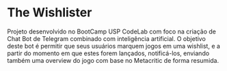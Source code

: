 # The Wishlister

Projeto desenvolvido no BootCamp USP CodeLab com foco na criação de Chat Bot de Telegram combinado com inteligência artificial.
O objetivo deste bot é permitir que seus usuários marquem jogos em uma wishlist, e a partir do momento em que estes forem lançados, notificá-los, enviando também uma overview do jogo com base no Metacritic de forma resumida.